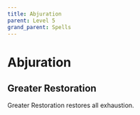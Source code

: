 ```yaml
---
title: Abjuration
parent: Level 5
grand_parent: Spells
---
```


# Abjuration

## Greater Restoration
Greater Restoration restores all exhaustion.
